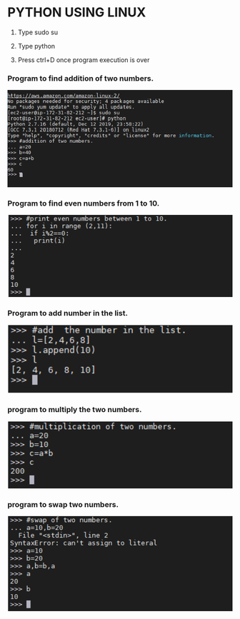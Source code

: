 # **PYTHON USING LINUX**

1. Type sudo su

2. Type python

3. Press ctrl+D once program execution is over

### Program to find addition of two numbers.

<img src="images/add.png" width="600">

### Program to find even numbers from 1 to 10.

<img src="/images/even.png" width="600">

### Program to add number in the list.

<img src="/images/listappend.png" width="600">

### program to multiply the two numbers.

<img src="/images/multiply.png" width="600">

### program to swap two numbers.

<img src="/images/swap.png" width="600">
